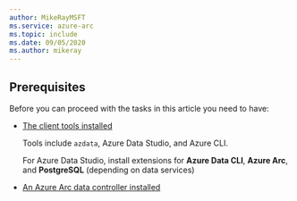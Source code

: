 ```yaml
---
author: MikeRayMSFT
ms.service: azure-arc
ms.topic: include
ms.date: 09/05/2020
ms.author: mikeray
---
```


## Prerequisites

Before you can proceed with the tasks in this article you need to have:

- [The client tools installed](../articles/azure-arc/data/install-client-tools.md)

   Tools include `azdata`, Azure Data Studio, and Azure CLI.

   For Azure Data Studio, install extensions for **Azure Data CLI**, **Azure Arc**, and **PostgreSQL** (depending on data services)

- [An Azure Arc data controller installed](../articles/azure-arc/data/create-data-controller.md)